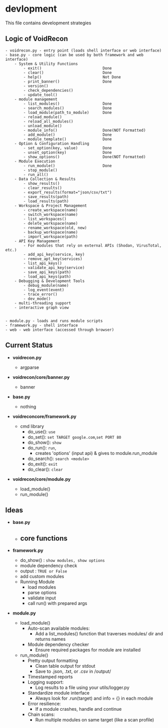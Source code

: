 # devlopment

This file contains development strategies

## Logic of VoidRecon
    - voidrecon.py - entry point (loads shell interface or web interface)
    - base.py - core logic (can be used by both framework and web interface)
        - System & Utility Functions
            - exit()                           Done
            - clear()                          Done 
            - help()                           Not Done 
            - print_banner()                   Done 
            - version()
            - check_dependencies()
            - update_tool()        
        - module management
            - list_modules()                   Done
            - search_modules()                 Done
            - load_module(path_to_module)      Done  
            - reload_module()                  
            - reload_all_modules()
            - unload_module()
            - module_info()                    Done(NOT Formatted)
            - add_module()                     Done
            - module_template()                Done 
        - Option & Configuration Handling
            - set_option(key, value)           Done
            - unset_option(key)                Done 
            - show_options()                   Done(NOT Formatted)
        - Module Execution
            - run_module()                     Done                 
            - stop_module() 
            - run_all()
        - Data Collection & Results
            - show_results()   
            - clear_results()
            - export_results(format="json/csv/txt")
            - save_results(path)
            - load_results(path)
        - Workspace & Project Management
            - create_workspace(name)
            - switch_workspace(name)
            - list_workspaces()
            - delete_workspace(name)
            - rename_workspace(old, new)
            - backup_workspace(name)
            - import_workspace(path)
        - API Key Management 
            - For modules that rely on external APIs (Shodan, VirusTotal, etc.)
            - add_api_key(service, key)
            - remove_apt_key(services)
            - list_api_keys()
            - validate_api_key(service)
            - save_api_keys(path)
            - load_api_keys(path)
        - Debugging & Development Tools
            - debug_module(name)
            - log_event(event)
            - trace_error()
            - dev_mode()
        - multi-threading support
        - interactive graph view
        

    - module.py - loads and runs module scripts
    - framework.py - shell interface
    - web - web interface (accessed through browser)


## Current Status

- **voidrecon.py**
    - argparse

- **voidrecon/core/banner.py**
    - banner 

- **base.py**
    - nothing 

- **voidreconcore/framework.py**
    - cmd library
        - do_use(): `use`
        - do_set(): `set TARGET google.com`,`set PORT 80`
        - do_show(): `show`
        - do_run(): `run`, 
            - creates 'options' (input api) & gives to module.run_module
        - do_search(): `search <module>`
        - do_exit(): `exit`
        - do_clear(): `clear`
- **voidrecon/core/module.py**
    - load_module()
    - run_module()


## Ideas

- **base.py** 
    - core functions
        - 





- **framework.py**
    - do_show() : `show modules, show options`
    - module dependency check
    - output : `TRUE or False` 
    - add custom modules
    - Running Module
        - load modules
        - parse options
        - validate input
        - call run() with prepared args

- **module.py**
    - load_module()
        - Auto-scan available modules:
            - Add a list_modules() function that traverses modules/ dir and returns names
        - Module dependency checker
            - Ensure required packages for module are installed 
    - run_module()        
        -  Pretty output formatting
            - Clean table output for stdout
            - Save to .json, .txt, or .csv in /output/
        - Timestamped reports
        - Logging support:
            - Log results to a file using your utils/logger.py
        - Standardize module interface
            - Always look for .run(target) and info = {} in each module
        - Error resilience:
            - If a module crashes, handle and continue
        - Chain scans:
            - Run multiple modules on same target (like a scan profile)
